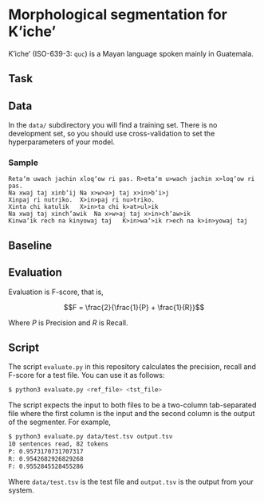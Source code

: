 # Morphological segmentation for Kʼicheʼ

Kʼicheʼ (ISO-639-3: `quc`) is a Mayan language spoken mainly in Guatemala. 


## Task


## Data

In the `data/` subdirectory you will find a training set. There is no development set, so you should
use cross-validation to set the hyperparameters of your model.

### Sample

```
Retaʼm uwach jachin xloqʼow ri pas.	R>etaʼm u>wach jachin x>loqʼow ri pas.
Na xwaj taj xinbʼij	Na x>w>a>j taj x>in>bʼi>j
Xinpaj ri nutriko.	X>in>paj ri nu>triko.
Xinta chi katulik	X>in>ta chi k>at>ul>ik
Na xwaj taj xinchʼawik	Na x>w>aj taj x>in>chʼaw>ik
Kinwaʼik rech na kinyowaj taj	K>in>waʼ>ik r>ech na k>in>yowaj taj
```

## Baseline

## Evaluation

Evaluation is F-score, that is,

$$F = \frac{2}{\frac{1}{P} + \frac{1}{R}}$$

Where $P$ is Precision and $R$ is Recall.

## Script

The script `evaluate.py` in this repository calculates the precision, recall and F-score for
a test file. You can use it as follows:

```bash
$ python3 evaluate.py <ref_file> <tst_file>
```

The script expects the input to both files to be a two-column tab-separated file where the first column
is the input and the second column is the output of the segmenter. For example,

```bash
$ python3 evaluate.py data/test.tsv output.tsv
10 sentences read, 82 tokens
P: 0.9573170731707317
R: 0.9542682926829268
F: 0.9552845528455286
```

Where `data/test.tsv` is the test file and `output.tsv` is the output from your system.
